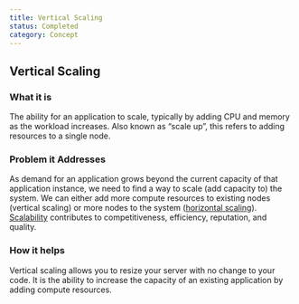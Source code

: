 ```yaml
---
title: Vertical Scaling
status: Completed
category: Concept
---
```


## Vertical Scaling

### What it is

The ability for an application to scale, typically by adding CPU and memory as the workload increases. Also known as “scale up”, this refers to adding resources to a single node.

### Problem it Addresses

As demand for an application grows beyond the current capacity of that application instance, we need to find a way to scale (add capacity to) the system. We can either add more compute resources to existing nodes (vertical scaling) or more nodes to the system ([horizontal scaling](https://github.com/cncf/glossary/blob/main/definitions/horizontal_scaling.md)). [Scalability](https://github.com/cncf/glossary/blob/main/definitions/scalability.md) contributes to competitiveness, efficiency, reputation, and quality.


### How it helps

Vertical scaling allows you to resize your server with no change to your code. It is the ability to increase the capacity of an existing application by adding compute resources.
